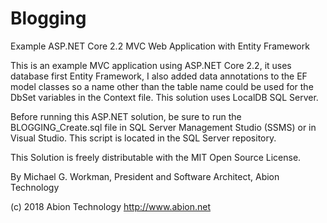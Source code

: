# Blogging
Example ASP.NET Core 2.2 MVC Web Application with Entity Framework

This is an example MVC application using ASP.NET Core 2.2, it uses database first Entity Framework,
I also added data annotations to the EF model classes so a name other than the table name could
be used for the DbSet variables in the Context file. This solution uses LocalDB SQL Server.

Before running this ASP.NET solution, be sure to run the BLOGGING_Create.sql file in SQL Server Management Studio (SSMS)
or in Visual Studio. This script is located in the SQL Server repository.

This Solution is freely distributable with the MIT Open Source License.

By Michael G. Workman, President and Software Architect, Abion Technology

(c) 2018 Abion Technology
http://www.abion.net
